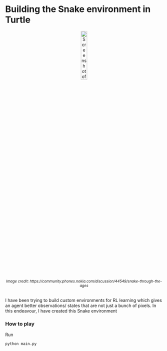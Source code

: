 # Building the Snake environment in Turtle
<p align="center">
<img width=20% height=20% align='center' alt= 'Screenshot of Nokia Snake game obtained from https://community.phones.nokia.com/discussion/44549/snake-through-the-ages' src="https://github.com/SwamiKannan/Snake/blob/main/cover.jpg"  >
</p>
<p align='center'><sub> <i>Image credit: https://community.phones.nokia.com/discussion/44549/snake-through-the-ages</i></sub></p><br>
I have been trying to build custom environments for RL learning which gives an agent better observations/ states that are not just a bunch of pixels. In this endeavour, I have created this Snake environment


### How to play
Run 
```
python main.py
```
